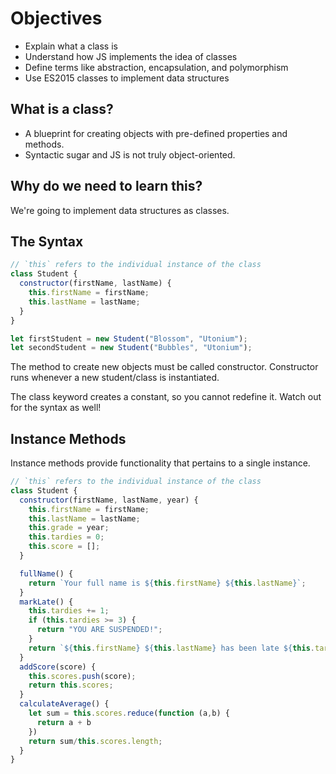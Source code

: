# Objectives

- Explain what a class is
- Understand how JS implements the idea of classes
- Define terms like abstraction, encapsulation, and polymorphism
- Use ES2015 classes to implement data structures

## What is a class?

- A blueprint for creating objects with pre-defined properties and methods.
- Syntactic sugar and JS is not truly object-oriented.

## Why do we need to learn this?

We're going to implement data structures as classes.

## The Syntax

```js
// `this` refers to the individual instance of the class
class Student {
  constructor(firstName, lastName) {
    this.firstName = firstName;
    this.lastName = lastName;
  }
}

let firstStudent = new Student("Blossom", "Utonium");
let secondStudent = new Student("Bubbles", "Utonium");
```

The method to create new objects must be called constructor. Constructor runs whenever a new student/class is instantiated.

The class keyword creates a constant, so you cannot redefine it. Watch out for the syntax as well!

## Instance Methods

Instance methods provide functionality that pertains to a single instance.

```js
// `this` refers to the individual instance of the class
class Student {
  constructor(firstName, lastName, year) {
    this.firstName = firstName;
    this.lastName = lastName;
    this.grade = year;
    this.tardies = 0;
    this.score = [];
  }

  fullName() {
    return `Your full name is ${this.firstName} ${this.lastName}`;
  }
  markLate() {
    this.tardies += 1;
    if (this.tardies >= 3) {
      return "YOU ARE SUSPENDED!";
    }
    return `${this.firstName} ${this.lastName} has been late ${this.tardies} time(s)`;
  }
  addScore(score) {
    this.scores.push(score);
    return this.scores;
  }
  calculateAverage() {
    let sum = this.scores.reduce(function (a,b) {
      return a + b
    })
    return sum/this.scores.length;
  }
}
```